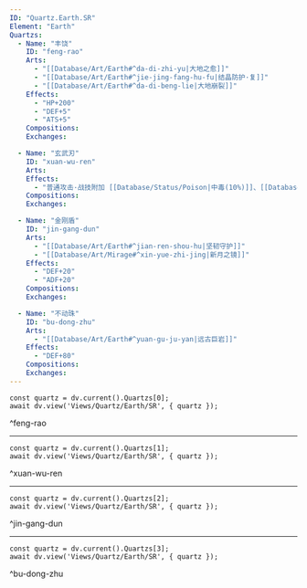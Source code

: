 ```yaml
---
ID: "Quartz.Earth.SR"
Element: "Earth"
Quartzs:
  - Name: "丰饶"
    ID: "feng-rao"
    Arts:
      - "[[Database/Art/Earth#^da-di-zhi-yu|大地之愈]]"
      - "[[Database/Art/Earth#^jie-jing-fang-hu-fu|结晶防护·复]]"
      - "[[Database/Art/Earth#^da-di-beng-lie|大地崩裂]]"
    Effects:
      - "HP+200"
      - "DEF+5"
      - "ATS+5"
    Compositions:
    Exchanges:

  - Name: "玄武刃"
    ID: "xuan-wu-ren"
    Arts:
    Effects:
      - "普通攻击·战技附加 [[Database/Status/Poison|中毒(10%)]]、[[Database/Status/Petrify|石化(10%)]]"
    Compositions:
    Exchanges:

  - Name: "金刚盾"
    ID: "jin-gang-dun"
    Arts:
      - "[[Database/Art/Earth#^jian-ren-shou-hu|坚韧守护]]"
      - "[[Database/Art/Mirage#^xin-yue-zhi-jing|新月之镜]]"
    Effects:
      - "DEF+20"
      - "ADF+20"
    Compositions:
    Exchanges:

  - Name: "不动珠"
    ID: "bu-dong-zhu"
    Arts:
      - "[[Database/Art/Earth#^yuan-gu-ju-yan|远古巨岩]]"
    Effects:
      - "DEF+80"
    Compositions:
    Exchanges:
---
```

```dataviewjs
const quartz = dv.current().Quartzs[0];
await dv.view('Views/Quartz/Earth/SR', { quartz });
```
^feng-rao

---

```dataviewjs
const quartz = dv.current().Quartzs[1];
await dv.view('Views/Quartz/Earth/SR', { quartz });
```
^xuan-wu-ren

---

```dataviewjs
const quartz = dv.current().Quartzs[2];
await dv.view('Views/Quartz/Earth/SR', { quartz });
```
^jin-gang-dun

---

```dataviewjs
const quartz = dv.current().Quartzs[3];
await dv.view('Views/Quartz/Earth/SR', { quartz });
```
^bu-dong-zhu